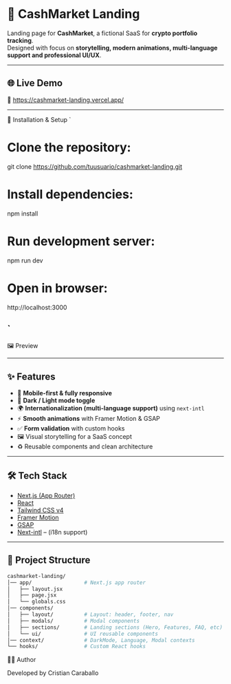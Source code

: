 # 🚀 CashMarket Landing

Landing page for **CashMarket**, a fictional SaaS for **crypto portfolio tracking**.  
Designed with focus on **storytelling, modern animations, multi-language support and professional UI/UX**.

---

## 🌐 Live Demo

🔗 https://cashmarket-landing.vercel.app/

---

🚀 Installation & Setup
`
# Clone the repository:
git clone https://github.com/tuusuario/cashmarket-landing.git

# Install dependencies:
npm install

# Run development server:
npm run dev

# Open in browser:
http://localhost:3000

`
---

🖼️ Preview

---

## ✨ Features

- 📱 **Mobile-first & fully responsive**
- 🌙 **Dark / Light mode toggle**
- 🌍 **Internationalization (multi-language support)** using `next-intl`
- ⚡ **Smooth animations** with Framer Motion & GSAP
- ✅ **Form validation** with custom hooks
- 🖼️ Visual storytelling for a SaaS concept
- ♻️ Reusable components and clean architecture

---

## 🛠️ Tech Stack

- [Next.js (App Router)](https://nextjs.org/)
- [React](https://react.dev/)
- [Tailwind CSS v4](https://tailwindcss.com/)
- [Framer Motion](https://www.framer.com/motion/)
- [GSAP](https://greensock.com/gsap/)
- [Next-intl](https://next-intl-docs.vercel.app/) – (i18n support)

---

## 📂 Project Structure

```bash
cashmarket-landing/
│── app/                 # Next.js app router
│   ├── layout.jsx
│   ├── page.jsx
│   └── globals.css
│── components/
│   ├── layout/          # Layout: header, footer, nav
│   ├── modals/          # Modal components
│   ├── sections/        # Landing sections (Hero, Features, FAQ, etc)
│   └── ui/              # UI reusable components
│── context/             # DarkMode, Language, Modal contexts
└── hooks/               # Custom React hooks

```


👨‍💻 Author

Developed by Cristian Caraballo
